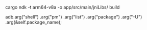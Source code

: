 cargo ndk -t arm64-v8a -o app/src/main/jniLibs/ build

 adb.arg("shell")
            .arg("pm")
            .arg("list")
            .arg("package")
            .arg("-U")
            .arg(&self.package_name);

